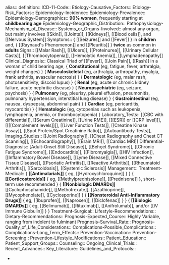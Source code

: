 alias::
definition::
ICD-11-Code::
Etiology-Causative_Factors::
Etiology-Risk_Factors::
Epidemiology-Incidence::
Epidemiology-Prevalence::
Epidemiology-Demographics:: **90% women**, frequently starting at **childbearing age**
Epidemiology-Geographic_Distribution::
Pathophysiology-Mechanism_of_Disease::
Systems_or_Organs-Involved:: almost any organ, but mainly involves [[Skin]], [[Joints]], [[Kidneys]], [[Blood cells]], and [[Nervous System]]
Symptoms:: { [[Seizures]] and [[Fever]] } in **children** and, { [[Raynaud's Phenomenon]] and [[Pleuritis]] } **twice** as common in **adults**
Signs:: [[Malar Rash]], [[Ulcers]], [[Proteinurea]], [[Urinary Cellular Casts]], [[Thrombocytopenia]], [[Hemolytic Anemia]], [[Lymphadenopathy]]
Clinical_Diagnosis:: Classical Triad of [[Fever]], [[Join Pain]], [[Rash]] in a woman of child bearing age, { **Constitutional** (eg, fatigue, fever, arthralgia, weight changes) } { **Musculoskeletal** (eg, arthralgia, arthropathy, myalgia, frank arthritis, avascular necrosis) } { **Dermatologic** (eg, malar rash, photosensitivity, discoid lupus) } { **Renal** (eg, acute or chronic kidney failure, acute nephritic disease) } { **Neuropsychiatric** (eg, seizure, psychosis) } { **Pulmonary** (eg, pleurisy, pleural effusion, pneumonitis, pulmonary hypertension, interstitial lung disease) } { **Gastrointestinal** (eg, nausea, dyspepsia, abdominal pain) } { **Cardiac** (eg, pericarditis, myocarditis) } { **Hematologic** (eg, cytopenias such as leukopenia, lymphopenia, anemia, or thrombocytopenia) }
Laboratory_Tests:: [[CBC with differential]], [[Serum Creatinine]], [[Urine RME]], [[[ESR]] or [[CRP level]]], [[[[Complement levels]]]], [[Liver Function Tests]], [[Creatine Kinase Assay]], [[Spot Protein/Spot Creatinine Ratio]], [[Autoantibody Tests]],
Imaging_Studies:: [[Joint Radiography]], [[Chest Radiography and Chest CT Scanning]], [[Echocardiography]], [[Brain MRI]], [[Cardiac MRI]]
Differential-Diagnosis:: [Adult-Onset Still Disease]], [[Behçet Syndrome]], [[Chronic Fatigue Syndrome]], [[Endocarditis]], [[Fibromyalgia]], [[HIV Infection]], [[Inflammatory Bowel Disease]], [[Lyme Disease]], [[Mixed Connective Tissue Disease]], [[Psoriatic Arthritis]], [[Reactive Arthritis]], [[Rheumatoid Arthritis]], [[Sarcoidosis]], [[Systemic Sclerosis]]
Management::
Treatment-Medical:: { **[[Antimalarials]]** { eg, [[Hydroxychloroquine]] } }  { **[[Corticosteroids]]** { eg, [[Methylprednisolone]], [[Prednisone]] }, short-term use recommended }  { **[[Nonbiologic DMARDs]]** [[Cyclophosphamide]], [[Methotrexate]], [[Azathioprine]], [[Mycophenolate]], [[Cyclosporine]] }  { **[[Nonsteroidal Anti-Inflammatory Drugs]]** { eg, [[Ibuprofen]], [[Naproxen]], [[Diclofenac]] } }  { **[[Biologic DMARDs]]** { eg, [[Belimumab]], [[Rituximab]], [[Anifrolumab]], and/or [[IV Immune Globulin]]  } }
Treatment-Surgical:: 
Lifestyle-Recommendations::
Dietary-Recommendations::
Prognosis-Expected_Course:: Highly Variable, ranging from indolent to fulminant
Prognosis-Survival_Rate::
Prognosis-Quality_of_Life_Considerations::
Complications-Possible_Complications::
Complications-Long_Term_Effects::
Prevention-Vaccination::
Prevention-Screening::
Prevention-Lifestyle_Modifications::
Patient_Education::
Patient_Support_Groups::
Counseling::
Ongoing_Clinical_Trials::
Recent_Advances::
Key_Literature::
Guidelines_and_Protocols::

-